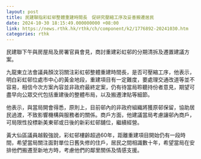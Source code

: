 ```yaml
---
layout: post
title: 民建聯指彩虹邨整體重建時間長　促研究壓縮工序及妥善搬遷居民
date: 2024-10-30 18:15:49.000000000 +08:00
link: https://news.rthk.hk/rthk/ch/component/k2/1776892-20241030.htm
categories: rthk
---
```


民建聯下午與房屋局及房署官員會見，商討重建彩虹邨的分期清拆及遷置建議方案。

九龍東立法會議員顏汶羽關注彩虹邨整體重建時間長，是否可壓縮工序，他表示，明白彩虹邨位處市中心的黃金地段，重建項目有一定難度，要處理交通改道等並不容易，相信今次方案內容並非政府最終定案，仍有待當局聆聽持份者意見，期望可盡早向公眾交代包括重建後的整體布局，以及搬遷津貼等細節。

他表示，與當局開會得悉，原則上，目前邨內的非政府組織將獲原邨保留，協助居民過渡，不致影響機構與服務者的關係。商戶方面，他建議當局考慮讓邨內商戶，可局限性投標新美東邨或日後的新彩虹邨舖位，繼續經營。

黃大仙區議員越毅強說，彩虹邨樓齡超過60年，距離重建項目開始仍有一段時間，希望當局關注面對單位日舊失修的住戶，居民之間相識數十年，希望當局在安排他們搬遷至新地方時，考慮他們的鄰里關係及情感支援。

